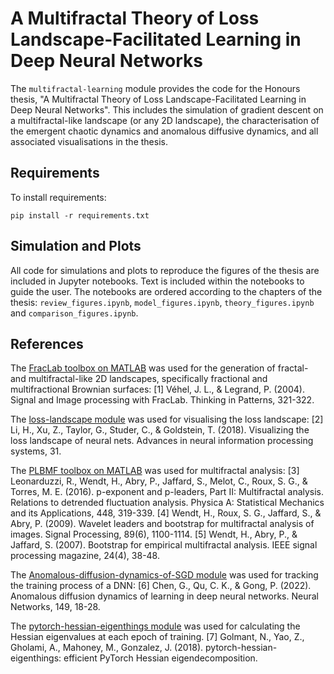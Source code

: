 # A Multifractal Theory of Loss Landscape-Facilitated Learning in Deep Neural Networks

The `multifractal-learning` module provides the code for the Honours thesis, "A Multifractal Theory of Loss Landscape-Facilitated Learning in Deep Neural Networks". This includes the simulation of gradient descent on a multifractal-like landscape (or any 2D landscape), the characterisation of the emergent chaotic dynamics and anomalous diffusive dynamics, and all associated visualisations in the thesis.

## Requirements

To install requirements:

```setup
pip install -r requirements.txt
```

## Simulation and Plots

All code for simulations and plots to reproduce the figures of the thesis are included in Jupyter notebooks. Text is included within the notebooks to guide the user. The notebooks are ordered according to the chapters of the thesis: `review_figures.ipynb`, `model_figures.ipynb`, `theory_figures.ipynb` and `comparison_figures.ipynb`.

## References

The [FracLab toolbox on MATLAB](https://project.inria.fr/fraclab/) was used for the generation of fractal- and multifractal-like 2D landscapes, specifically fractional and multifractional Brownian surfaces:
[1] Véhel, J. L., & Legrand, P. (2004). Signal and Image processing with FracLab. Thinking in Patterns, 321-322.

The [loss-landscape module](https://github.com/tomgoldstein/loss-landscape) was used for visualising the loss landscape:
[2] Li, H., Xu, Z., Taylor, G., Studer, C., & Goldstein, T. (2018). Visualizing the loss landscape of neural nets. Advances in neural information processing systems, 31.

The [PLBMF toolbox on MATLAB](https://www.irit.fr/~Herwig.Wendt/software.html) was used for multifractal analysis:
[3] Leonarduzzi, R., Wendt, H., Abry, P., Jaffard, S., Melot, C., Roux, S. G., & Torres, M. E. (2016). p-exponent and p-leaders, Part II: Multifractal analysis. Relations to detrended fluctuation analysis. Physica A: Statistical Mechanics and its Applications, 448, 319-339.
[4] Wendt, H., Roux, S. G., Jaffard, S., & Abry, P. (2009). Wavelet leaders and bootstrap for multifractal analysis of images. Signal Processing, 89(6), 1100-1114.
[5] Wendt, H., Abry, P., & Jaffard, S. (2007). Bootstrap for empirical multifractal analysis. IEEE signal processing magazine, 24(4), 38-48.

The [Anomalous-diffusion-dynamics-of-SGD module](https://github.com/ifgovh/Anomalous-diffusion-dynamics-of-SGD) was used for tracking the training process of a DNN:
[6] Chen, G., Qu, C. K., & Gong, P. (2022). Anomalous diffusion dynamics of learning in deep neural networks. Neural Networks, 149, 18-28.

The [pytorch-hessian-eigenthings module](https://github.com/noahgolmant/pytorch-hessian-eigenthings) was used for calculating the Hessian eigenvalues at each epoch of training.
[7] Golmant, N., Yao, Z., Gholami, A., Mahoney, M., Gonzalez, J. (2018). pytorch-hessian-eigenthings: efficient PyTorch Hessian eigendecomposition. 